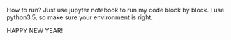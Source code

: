 

How to run?
Just use jupyter notebook to run my code block by block.
I use python3.5, so make sure your environment is right.


HAPPY NEW YEAR!